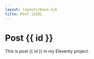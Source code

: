 ```yaml
---
layout: layouts/base.njk
title: Post 13182
---
```


# Post {{ id }}

This is post {{ id }} in my Eleventy project.
